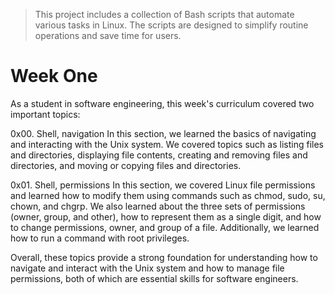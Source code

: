 > This project includes a collection of Bash scripts that automate various tasks in Linux. The scripts are designed to simplify routine operations and save time for users.

# Week One
As a student in software engineering, this week's curriculum covered two important topics:

0x00. Shell, navigation
In this section, we learned the basics of navigating and interacting with the Unix system. We covered topics such as listing files and directories, displaying file contents, creating and removing files and directories, and moving or copying files and directories.

0x01. Shell, permissions
In this section, we covered Linux file permissions and learned how to modify them using commands such as chmod, sudo, su, chown, and chgrp. We also learned about the three sets of permissions (owner, group, and other), how to represent them as a single digit, and how to change permissions, owner, and group of a file. Additionally, we learned how to run a command with root privileges.

Overall, these topics provide a strong foundation for understanding how to navigate and interact with the Unix system and how to manage file permissions, both of which are essential skills for software engineers.
